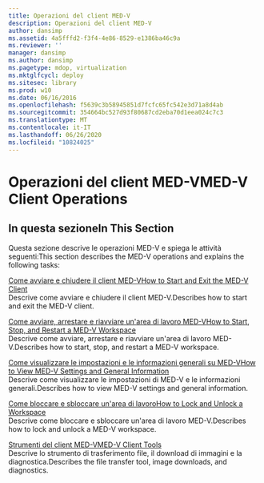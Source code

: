 ```yaml
---
title: Operazioni del client MED-V
description: Operazioni del client MED-V
author: dansimp
ms.assetid: 4a5fffd2-f3f4-4e86-8529-e1386ba46c9a
ms.reviewer: ''
manager: dansimp
ms.author: dansimp
ms.pagetype: mdop, virtualization
ms.mktglfcycl: deploy
ms.sitesec: library
ms.prod: w10
ms.date: 06/16/2016
ms.openlocfilehash: f5639c3b58945851d7fcfc65fc542e3d71a8d4ab
ms.sourcegitcommit: 354664bc527d93f80687cd2eba70d1eea024c7c3
ms.translationtype: MT
ms.contentlocale: it-IT
ms.lasthandoff: 06/26/2020
ms.locfileid: "10824025"
---
```

# <span data-ttu-id="992a5-103">Operazioni del client MED-V</span><span class="sxs-lookup"><span data-stu-id="992a5-103">MED-V Client Operations</span></span>


## <span data-ttu-id="992a5-104">In questa sezione</span><span class="sxs-lookup"><span data-stu-id="992a5-104">In This Section</span></span>


<span data-ttu-id="992a5-105">Questa sezione descrive le operazioni MED-V e spiega le attività seguenti:</span><span class="sxs-lookup"><span data-stu-id="992a5-105">This section describes the MED-V operations and explains the following tasks:</span></span>

<a href="" id="how-to-start-and-exit-the-med-v-client"></a>[<span data-ttu-id="992a5-106">Come avviare e chiudere il client MED-V</span><span class="sxs-lookup"><span data-stu-id="992a5-106">How to Start and Exit the MED-V Client</span></span>](how-to-start-and-exit-the-med-v-client.md)  
<span data-ttu-id="992a5-107">Descrive come avviare e chiudere il client MED-V.</span><span class="sxs-lookup"><span data-stu-id="992a5-107">Describes how to start and exit the MED-V client.</span></span>

<a href="" id="how-to-start--stop--and-restart-a-med-v-workspace"></a>[<span data-ttu-id="992a5-108">Come avviare, arrestare e riavviare un'area di lavoro MED-V</span><span class="sxs-lookup"><span data-stu-id="992a5-108">How to Start, Stop, and Restart a MED-V Workspace</span></span>](how-to-start-stop-and-restart-a-med-v-workspace.md)  
<span data-ttu-id="992a5-109">Descrive come avviare, arrestare e riavviare un'area di lavoro MED-V.</span><span class="sxs-lookup"><span data-stu-id="992a5-109">Describes how to start, stop, and restart a MED-V workspace.</span></span>

<a href="" id="how-to-view-med-v-settings-and-general-information"></a>[<span data-ttu-id="992a5-110">Come visualizzare le impostazioni e le informazioni generali su MED-V</span><span class="sxs-lookup"><span data-stu-id="992a5-110">How to View MED-V Settings and General Information</span></span>](how-to-view-med-v-settings-and-general-information.md)  
<span data-ttu-id="992a5-111">Descrive come visualizzare le impostazioni di MED-V e le informazioni generali.</span><span class="sxs-lookup"><span data-stu-id="992a5-111">Describes how to view MED-V settings and general information.</span></span>

<a href="" id="how-to-lock-and-unlock-a-workspace"></a>[<span data-ttu-id="992a5-112">Come bloccare e sbloccare un'area di lavoro</span><span class="sxs-lookup"><span data-stu-id="992a5-112">How to Lock and Unlock a Workspace</span></span>](how-to-lock-and-unlock-a-workspace.md)  
<span data-ttu-id="992a5-113">Descrive come bloccare e sbloccare un'area di lavoro MED-V.</span><span class="sxs-lookup"><span data-stu-id="992a5-113">Describes how to lock and unlock a MED-V workspace.</span></span>

<a href="" id="med-v-client-tools"></a>[<span data-ttu-id="992a5-114">Strumenti del client MED-V</span><span class="sxs-lookup"><span data-stu-id="992a5-114">MED-V Client Tools</span></span>](med-v-client-toolsv2.md)  
<span data-ttu-id="992a5-115">Descrive lo strumento di trasferimento file, il download di immagini e la diagnostica.</span><span class="sxs-lookup"><span data-stu-id="992a5-115">Describes the file transfer tool, image downloads, and diagnostics.</span></span>

 

 





